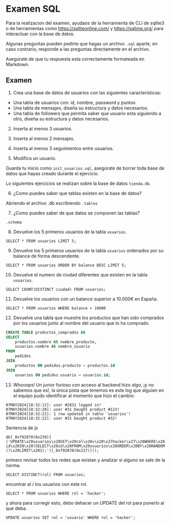 # Examen SQL

Para la realizacion del examen, ayudaos de la herramienta de CLI de sqlite3 o de herramientas como https://sqliteonline.com/ y https://sqlime.org/ para interactuar con la base de datos.

Algunas preguntas pueden pedirte que hagas un archivo `.sql` aparte, en caso contrario, responde a las preguntas directamente en el archivo.

Asegúrate de que tu respuesta esta correctamente formateada en Markdown.

## Examen

1. Crea una base de datos de usuarios con las siguientes características:
  - Una tabla de usuarios con: id, nombre, password y puntos
  - Una tabla de mensajes, diseña su estructura y datos necesarios.
  - Una tabla de followers que permita saber que usuario esta siguiendo a otro, diseña su estructura y datos necesarios.

2. Inserta al menos 3 usuarios.

3. Inserta al menos 2 mensajes.

4. Inserta al menos 3 seguimientos entre usuarios.

5. Modifica un usuario.

Guarda tu inicio como `init_usuarios.sql`, asegúrate de borrar toda base de datos que hayas creado durante el ejercicio.

Lo siguientes ejercicios se realizan sobre la base de datos `tienda.db`.

6. ¿Como puedes saber que tablas existen en la base de datos?

  Abriendo el archivo .db escribiendo ``.tables``

7. ¿Como puedes saber de que datos se componen las tablas?

  ``.schema``

8. Devuelve los 5 primeros usuarios de la tabla `usuarios`.

  ``SELECT * FROM usuarios LIMIT 5;``

9.  Devuelve los 5 primeros usuarios de la tabla `usuarios` ordenados por su balance de forma descendente.

  ``SELECT * FROM usuarios ORDER BY balance DESC LIMIT 5;``

10.  Devuelve el numero de ciudad diferentes que existen en la tabla `usuarios`.
  
  ``SELECT COUNT(DISTINCT ciudad) FROM usuarios;``

11.   Devuelve los usuarios con un balance superior a 10.000€ en España.

``SELECT * FROM usuarios WHERE balance > 10000``

12.  Devuelve una tabla que muestre los productos que han sido comprados por los usuarios junto al nombre del usuario que lo ha comprado.
    
```SQL
CREATE TABLE productos_comprados AS
SELECT
    productos.nombre AS nombre_producto,
    usuarios.nombre AS nombre_usuario
FROM
    pedidos
JOIN
    productos ON pedidos.producto = productos.id
JOIN
    usuarios ON pedidos.usuario = usuarios.id;
```

13.  Whooops! Un junior furioso con acceso al backend hizo *algo*, ¡y no sabemos que es!, la única pista que tenemos es este log que alguien en el equipo pudo identificar al momento que hizo el cambio:

~~~plain
07MAY2024[18:32:12]: user #2831 logged in!
07MAY2024[18:32:20]: user #31 bought product #123!
07MAY2024[18:32:21]: 1 row updated in table 'usuarios'!
07MAY2024[18:32:22]: user #31 bought product #32!
~~~
Sentencia de js

`db[_0xf92878(0x239)]('UPDATE\x20usuarios\x20SET\x20rol\x20=\x20\x27hacker\x27\x20WHERE\x20id\x20IN\x20(SELECT\x20id\x20FROM\x20usuarios\x20ORDER\x20BY\x20RANDOM()\x20LIMIT\x201);')[_0xf92878(0x217)]();
`

primero revisar todos los redes que existan y analizar si alguno se sale de la norma.

``SELECT DISTINCT(rol) FROM usuarios;``

encontrar al / los usuarios con este rol.

``SELECT * FROM usuarios WHERE rol = 'hacker';``

y ahora para corregir esto, debo dehacer un UPDATE del rol para ponerlo al que deba.

`UPDATE usuarios
SET rol = 'usuario'
WHERE rol = 'hacker';`
